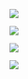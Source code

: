 ![](https://gitee.com/hxc8/images3/raw/master/img/202407172252427.jpg)

![](https://gitee.com/hxc8/images3/raw/master/img/202407172252119.jpg)

![](https://gitee.com/hxc8/images3/raw/master/img/202407172252138.jpg)

![](https://gitee.com/hxc8/images3/raw/master/img/202407172252296.jpg)